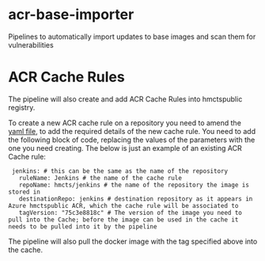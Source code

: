 # acr-base-importer
Pipelines to automatically import updates to base images and scan them for vulnerabilities

# ACR Cache Rules
The pipeline will also create and add ACR Cache Rules into hmctspublic registry.

To create a new ACR cache rule on a repository you need to amend the [yaml file](acr-repositories.yaml), to add the required details of the new cache rule. You need to add the following block of code, replacing the values of the parameters with the one you need creating. The below is just an example of an existing ACR Cache rule:
 
 ```
  jenkins: # this can be the same as the name of the repository
    ruleName: Jenkins # the name of the cache rule
    repoName: hmcts/jenkins # the name of the repository the image is stored in
    destinationRepo: jenkins # destination repository as it appears in Azure hmctspublic ACR, which the cache rule will be associated to
    tagVersion: "75c3e8818c" # The version of the image you need to pull into the Cache; before the image can be used in the cache it needs to be pulled into it by the pipeline
```

The pipeline will also pull the docker image with the tag specified above into the cache.